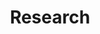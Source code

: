 ---
layout: page
title: Research
nav: true
nav_order: 1
dropdown: true
children: 
    - title: Papers
      permalink: /papers/
    - title: divider
    - title: Software
      permalink: /software/
---